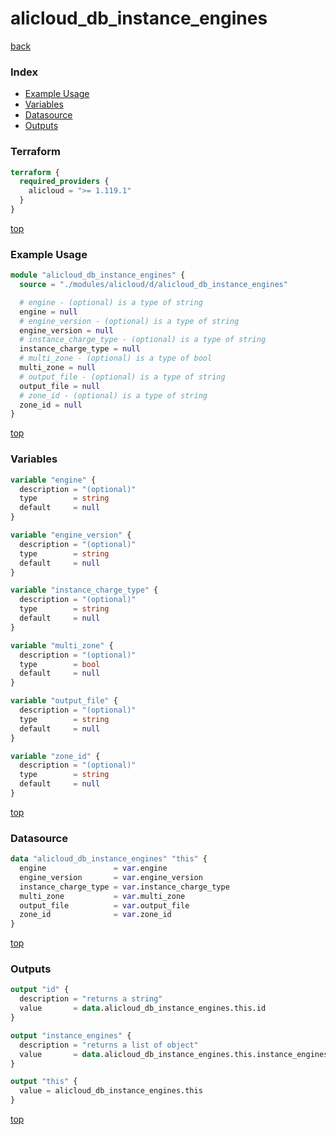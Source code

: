 # alicloud_db_instance_engines

[back](../alicloud.md)

### Index

- [Example Usage](#example-usage)
- [Variables](#variables)
- [Datasource](#datasource)
- [Outputs](#outputs)

### Terraform

```terraform
terraform {
  required_providers {
    alicloud = ">= 1.119.1"
  }
}
```

[top](#index)

### Example Usage

```terraform
module "alicloud_db_instance_engines" {
  source = "./modules/alicloud/d/alicloud_db_instance_engines"

  # engine - (optional) is a type of string
  engine = null
  # engine_version - (optional) is a type of string
  engine_version = null
  # instance_charge_type - (optional) is a type of string
  instance_charge_type = null
  # multi_zone - (optional) is a type of bool
  multi_zone = null
  # output_file - (optional) is a type of string
  output_file = null
  # zone_id - (optional) is a type of string
  zone_id = null
}
```

[top](#index)

### Variables

```terraform
variable "engine" {
  description = "(optional)"
  type        = string
  default     = null
}

variable "engine_version" {
  description = "(optional)"
  type        = string
  default     = null
}

variable "instance_charge_type" {
  description = "(optional)"
  type        = string
  default     = null
}

variable "multi_zone" {
  description = "(optional)"
  type        = bool
  default     = null
}

variable "output_file" {
  description = "(optional)"
  type        = string
  default     = null
}

variable "zone_id" {
  description = "(optional)"
  type        = string
  default     = null
}
```

[top](#index)

### Datasource

```terraform
data "alicloud_db_instance_engines" "this" {
  engine               = var.engine
  engine_version       = var.engine_version
  instance_charge_type = var.instance_charge_type
  multi_zone           = var.multi_zone
  output_file          = var.output_file
  zone_id              = var.zone_id
}
```

[top](#index)

### Outputs

```terraform
output "id" {
  description = "returns a string"
  value       = data.alicloud_db_instance_engines.this.id
}

output "instance_engines" {
  description = "returns a list of object"
  value       = data.alicloud_db_instance_engines.this.instance_engines
}

output "this" {
  value = alicloud_db_instance_engines.this
}
```

[top](#index)